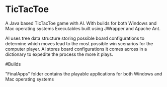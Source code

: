 # TicTacToe
A Java based TicTacToe game with AI. With builds for both Windows and Mac operating systems
Executables built using JWrapper and Apache Ant.

AI uses tree data structure storing possible board configurations to determine which moves lead to the most possible win scenarios
for the computer player.
AI stores board configurations it comes across in a dictionary to expedite the process the more it plays.

#Builds

"FinalApps" folder contains the playable applications for both Windows and Mac operating systems


